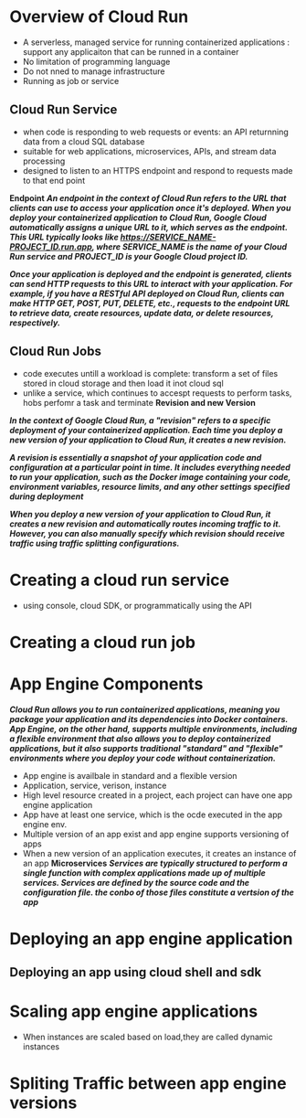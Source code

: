 # Overview of Cloud Run
- A serverless, managed service for running containerized applications : support any applicaiton that can be runned in a container
- No limitation of programming language
- Do not nned to manage infrastructure
- Running as job or service

## Cloud Run Service
- when code is responding to web requests or events: an API returnning data from a cloud SQL database
- suitable for web applications, microservices, APIs, and stream data processing
- designed to listen to an HTTPS endpoint and respond to requests made to that end point

**Endpoint**
***An endpoint in the context of Cloud Run refers to the URL that clients can use to access your application once it's deployed. When you deploy your containerized application to Cloud Run, Google Cloud automatically assigns a unique URL to it, which serves as the endpoint. This URL typically looks like https://SERVICE_NAME-PROJECT_ID.run.app, where SERVICE_NAME is the name of your Cloud Run service and PROJECT_ID is your Google Cloud project ID.***

***Once your application is deployed and the endpoint is generated, clients can send HTTP requests to this URL to interact with your application. For example, if you have a RESTful API deployed on Cloud Run, clients can make HTTP GET, POST, PUT, DELETE, etc., requests to the endpoint URL to retrieve data, create resources, update data, or delete resources, respectively.***

## Cloud Run Jobs
- code executes untill a workload is complete: transform a set of files stored in cloud storage and then load it inot cloud sql
- unlike a service, which continues to accespt requests to perform tasks, hobs perfomr a task and terminate
**Revision and new Version**

***In the context of Google Cloud Run, a "revision" refers to a specific deployment of your containerized application. Each time you deploy a new version of your application to Cloud Run, it creates a new revision.***

***A revision is essentially a snapshot of your application code and configuration at a particular point in time. It includes everything needed to run your application, such as the Docker image containing your code, environment variables, resource limits, and any other settings specified during deployment***

***When you deploy a new version of your application to Cloud Run, it creates a new revision and automatically routes incoming traffic to it. However, you can also manually specify which revision should receive traffic using traffic splitting configurations.***


# Creating a cloud run service
- using console, cloud SDK, or programmatically using the API

# Creating a cloud run job

# App Engine Components
***Cloud Run allows you to run containerized applications, meaning you package your application and its dependencies into Docker containers. App Engine, on the other hand, supports multiple environments, including a flexible environment that also allows you to deploy containerized applications, but it also supports traditional "standard" and "flexible" environments where you deploy your code without containerization.***

- App engine is availbale in standard and a flexible version
- Application, service, verison, instance
- High level resource created in a project, each project can have one app engine application
- App have at least one service, which is the ocde executed in the app engine env.
- Multiple version of an app exist and app engine supports versioning of apps
- When a new version of an application executes, it creates an instance of an app
**Microservices**
***Services are typically structured to perform a single function with complex applications made up of multiple services. Services are defined by the source code and the configuration file. the conbo of those files constitute a vertsion of the app***

# Deploying an app engine application

## Deploying an app using cloud shell and sdk

# Scaling app engine applications
- When instances are scaled based on load,they are called dynamic instances

# Spliting Traffic between app engine versions
